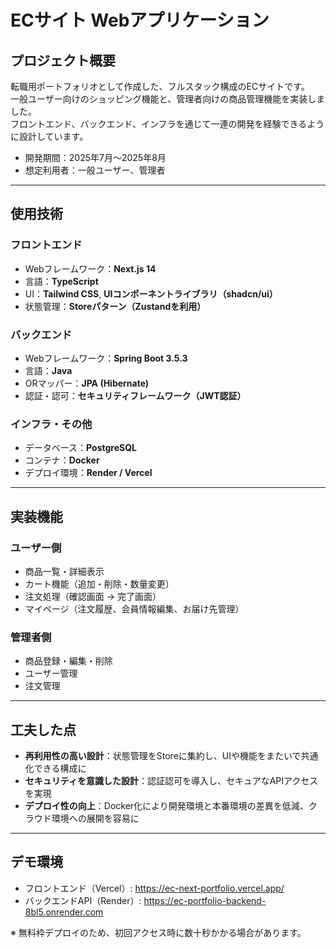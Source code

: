 # ECサイト Webアプリケーション

## プロジェクト概要

転職用ポートフォリオとして作成した、フルスタック構成のECサイトです。  
一般ユーザー向けのショッピング機能と、管理者向けの商品管理機能を実装しました。  
フロントエンド、バックエンド、インフラを通じて一連の開発を経験できるように設計しています。  

- 開発期間：2025年7月〜2025年8月  
- 想定利用者：一般ユーザー、管理者  

---

## 使用技術

### フロントエンド

- Webフレームワーク：**Next.js 14**  
- 言語：**TypeScript**  
- UI：**Tailwind CSS**, **UIコンポーネントライブラリ（shadcn/ui）**  
- 状態管理：**Storeパターン（Zustandを利用）**  

### バックエンド

- Webフレームワーク：**Spring Boot 3.5.3**  
- 言語：**Java**  
- ORマッパー：**JPA (Hibernate)**  
- 認証・認可：**セキュリティフレームワーク（JWT認証）**  

### インフラ・その他

- データベース：**PostgreSQL**  
- コンテナ：**Docker**  
- デプロイ環境：**Render / Vercel**  

---

## 実装機能

### ユーザー側

- 商品一覧・詳細表示  
- カート機能（追加・削除・数量変更）  
- 注文処理（確認画面 → 完了画面）  
- マイページ（注文履歴、会員情報編集、お届け先管理）  

### 管理者側

- 商品登録・編集・削除  
- ユーザー管理  
- 注文管理  

---

## 工夫した点

- **再利用性の高い設計**：状態管理をStoreに集約し、UIや機能をまたいで共通化できる構成に  
- **セキュリティを意識した設計**：認証認可を導入し、セキュアなAPIアクセスを実現  
- **デプロイ性の向上**：Docker化により開発環境と本番環境の差異を低減、クラウド環境への展開を容易に

---

## デモ環境

- フロントエンド（Vercel）: <https://ec-next-portfolio.vercel.app/>  
- バックエンドAPI（Render）: <https://ec-portfolio-backend-8bl5.onrender.com>  

※ 無料枠デプロイのため、初回アクセス時に数十秒かかる場合があります。
